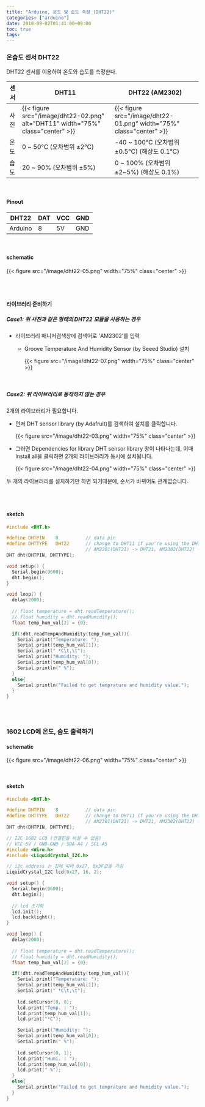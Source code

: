 ```yaml
---
title: "Arduino, 온도 및 습도 측정 (DHT22)"
categories: ["arduino"]
date: 2018-09-02T01:41:00+09:00
toc: true
tags:
---
```


### 온습도 센서 DHT22

DHT22 센서를 이용하여 온도와 습도를 측정한다. 

| 센서 | DHT11                         | DHT22 (AM2302)                                               |
| ---- | ----------------------------- | ------------------------------------------------------------ |
| 사진 | {{< figure src="/image/dht22-02.png" alt="DHT11" width="75%" class="center" >}} | {{< figure src="/image/dht22-01.png" width="75%" class="center" >}} |
| 온도 | 0 ~ 50℃ (오차범위 ±2℃)        | -40 ~ 100℃ (오차범위 ±0.5℃) (해상도 0.1℃)                    |
| 습도 | 20 ~ 90% (오차범위 ±5%)       | 0 ~ 100% (오차범위 ±2~5%) (해상도 0.1%)                      |

<br>

#### Pinout

| DHT22   | DAT  | VCC  | GND  |
| ------- | ---- | ---- | ---- |
| Arduino | 8    | 5V   | GND  |

<br>

#### schematic
{{< figure src="/image/dht22-05.png" width="75%" class="center" >}}

<br>

<br>

#### 라이브러리 준비하기
##### Case1: 위 사진과 같은 형태의 DHT22 모듈을 사용하는 경우

- 라이브러리 매니저검색창에 검색어로 'AM2302'를 입력
  
  - Groove Temperature And Humidity Sensor (by Seeed Studio) 설치
  
    {{< figure src="/image/dht22-07.png" width="75%" class="center" >}}

<br>

##### Case2: 위 라이브러리로 동작하지 않는 경우

2개의 라이브러리가 필요합니다. 

* 먼저 DHT sensor library (by Adafruit)를 검색하여 설치를 클릭합니다.

  {{< figure src="/image/dht22-03.png" width="75%" class="center" >}}

- 그러면 Dependencies for library DHT sensor library 창이 나타나는데, 이때 Install all을 클릭하면 2개의 라이브러리가 동시에 설치됩니다.

  {{< figure src="/image/dht22-04.png" width="75%" class="center" >}}

두 개의 라이브러리를 설치하기만 하면 되기때문에, 순서가 바뀌어도 관계없습니다.

<br>

<br>

#### sketch
```C
#include <DHT.h>

#define DHTPIN    8          // data pin
#define DHTTYPE   DHT22      // change to DHT11 if you're using the DHT11
                             // AM2301(DHT21) -> DHT21, AM2302(DHT22) -> DHT22
DHT dht(DHTPIN, DHTTYPE);

void setup() {
  Serial.begin(9600);
  dht.begin();
}

void loop() {
  delay(2000);
  
  // float temperature = dht.readTemperature();
  // float humidity = dht.readHumidity();
  float temp_hum_val[2] = {0};

  if(!dht.readTempAndHumidity(temp_hum_val)){
    Serial.print("Temperature: ");
    Serial.print(temp_hum_val[1]);
    Serial.print(" *C\t,\t");
    Serial.print("Humidity: ");
    Serial.print(temp_hum_val[0]);
    Serial.println(" %");
  }
  else{
    Serial.println("Failed to get temprature and humidity value.");  
  }
}
```

<br>

<br>

### 1602 LCD에 온도, 습도 출력하기


#### schematic

{{< figure src="/image/dht22-06.png" width="75%" class="center" >}}

<br>

#### sketch

```C
#include <DHT.h>

#define DHTPIN    8          // data pin
#define DHTTYPE   DHT22      // change to DHT11 if you're using the DHT11
                             // AM2301(DHT21) -> DHT21, AM2302(DHT22) -> DHT22
DHT dht(DHTPIN, DHTTYPE);

// I2C 1602 LCD (연결핀을 바꿀 수 없음)
// VCC-5V / GND-GND / SDA-A4 / SCL-A5
#include <Wire.h>
#include <LiquidCrystal_I2C.h>

// i2c address 는 칩에 따라 0x27, 0x3F값을 가짐
LiquidCrystal_I2C lcd(0x27, 16, 2);  

void setup() {
  Serial.begin(9600);
  dht.begin();
    
  // lcd 초기화
  lcd.init();    
  lcd.backlight();
}

void loop() {
  delay(2000);
  
  // float temperature = dht.readTemperature();
  // float humidity = dht.readHumidity();
  float temp_hum_val[2] = {0};

  if(!dht.readTempAndHumidity(temp_hum_val)){
    Serial.print("Temperature: ");
    Serial.print(temp_hum_val[1]);
    Serial.print(" *C\t,\t");
    
    lcd.setCursor(0, 0);
    lcd.print("Temp. : ");
    lcd.print(temp_hum_val[1]);
    lcd.print("*C");

    Serial.print("Humidity: ");
    Serial.print(temp_hum_val[0]);
    Serial.println(" %");
      
    lcd.setCursor(0, 1);
    lcd.print("Humi. : ");
    lcd.print(temp_hum_val[0]);
    lcd.print(" %");
  }
  else{
    Serial.println("Failed to get temprature and humidity value.");  
  }
}
```

